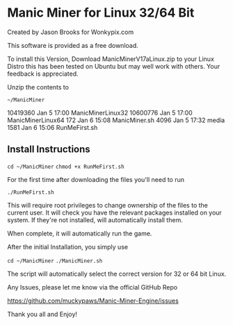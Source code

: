 # Manic Miner for Linux 32/64 Bit

Created by Jason Brooks for Wonkypix.com

This software is provided as a free download.

To install this Version, Download ManicMinerV17aLinux.zip to your Linux Distro
this has been tested on Ubuntu but may well work with others.  Your feedback is
appreciated.

Unzip the contents to 

`~/ManicMiner`

10419360 Jan  5 17:00 ManicMinerLinux32
10600776 Jan  5 17:00 ManicMinerLinux64
     172 Jan  6 15:08 ManicMiner.sh
    4096 Jan  5 17:32 media
    1581 Jan  6 15:06 RunMeFirst.sh

## Install Instructions

`cd ~/ManicMiner`
`chmod +x RunMeFirst.sh`

For the first time after downloading the files you'll need to run 

`./RunMeFirst.sh`

This will require root privileges to change ownership of the files to the current user.
It will check you have the relevant packages installed on your system.  If they're 
not installed, will automatically install them.

When complete, it will automatically run the game.

After the initial Installation, you simply use 

`cd ~/ManicMiner`
`./ManicMiner.sh`

The script will automatically select the correct version for 32 or 64 bit Linux.

Any Issues, please let me know via the official GitHub Repo 

https://github.com/muckypaws/Manic-Miner-Engine/issues

Thank you all and Enjoy!
